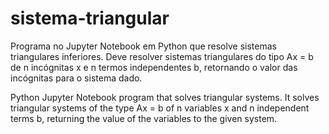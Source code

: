 # sistema-triangular
Programa no Jupyter Notebook em Python que resolve sistemas triangulares inferiores.
Deve resolver sistemas triangulares do tipo Ax = b de n incógnitas x e n termos independentes b, retornando o valor das incógnitas para o sistema dado.

Python Jupyter Notebook program that solves triangular systems.
It solves triangular systems of the type Ax = b of n variables x and n independent terms b, returning the value of the variables to the given system.

